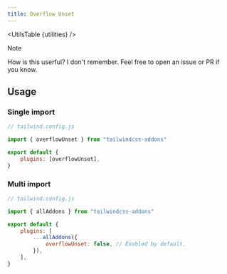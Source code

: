 ```yaml
---
title: Overflow Unset
---
```


<script>
	import UtilsTable from "$lib/UtilsTable.svelte"
	import { getUtilities } from "$lib/utilities/tailwind.js"
	import { overflowUnset } from "tailwindcss-addons"
	const utilities = getUtilities(overflowUnset.handler);
</script>

<UtilsTable {utilities} />

> [!NOTE]
> How is this userful? I don't remember. Feel free to open an issue or PR if you know.

## Usage

### Single import

```js
// tailwind.config.js

import { overflowUnset } from "tailwindcss-addons"

export default {
    plugins: [overflowUnset],
}
```

### Multi import

```js
// tailwind.config.js

import { allAddons } from "tailwindcss-addons"

export default {
    plugins: [
        ...allAddons({
            overflowUnset: false, // Enabled by default.
        }),
    ],
}
```
